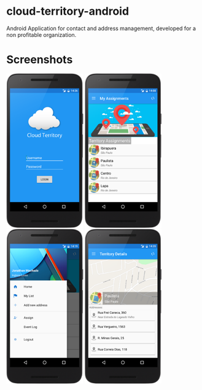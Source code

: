 # cloud-territory-android
Android Application for contact and address management, developed for a non profitable organization.

# Screenshots
<img src="https://raw.githubusercontent.com/jonathanfmachado/cloud-territory-android/master/ss_login.png" width="200"> <img src="https://raw.githubusercontent.com/jonathanfmachado/cloud-territory-android/master/ss_home.png" width="200"> <img src="https://raw.githubusercontent.com/jonathanfmachado/cloud-territory-android/master/ss_drawer.png" width="200"> <img src="https://raw.githubusercontent.com/jonathanfmachado/cloud-territory-android/master/ss_territory.png" width="200">

